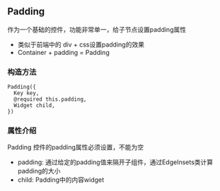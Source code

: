 ## **Padding**
>
作为一个基础的控件，功能非常单一，给子节点设置padding属性
* 类似于前端中的 div + css设置padding的效果
* Container + padding = Padding

### 构造方法
```
Padding({
  Key key,
  @required this.padding,
  Widget child,
})
```

### 属性介绍
>
Padding 控件的padding属性必须设置，不能为空
* padding: 通过给定的padding值来隔开子组件，通过EdgeInsets类计算padding的大小
* child: Padding中的内容widget